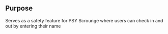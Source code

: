 ## Purpose
Serves as a safety feature for PSY Scrounge where users can check in and out by entering their name
